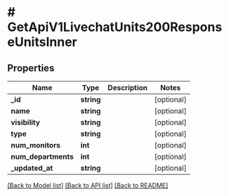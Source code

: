 # # GetApiV1LivechatUnits200ResponseUnitsInner

## Properties

Name | Type | Description | Notes
------------ | ------------- | ------------- | -------------
**_id** | **string** |  | [optional]
**name** | **string** |  | [optional]
**visibility** | **string** |  | [optional]
**type** | **string** |  | [optional]
**num_monitors** | **int** |  | [optional]
**num_departments** | **int** |  | [optional]
**_updated_at** | **string** |  | [optional]

[[Back to Model list]](../../README.md#models) [[Back to API list]](../../README.md#endpoints) [[Back to README]](../../README.md)
